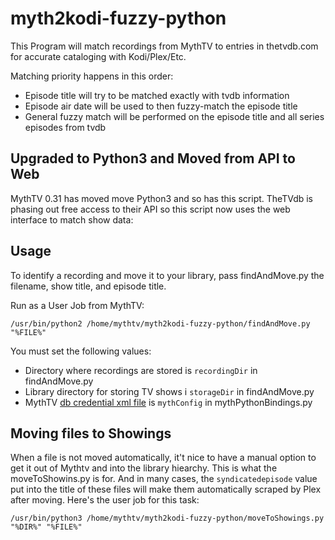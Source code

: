 # myth2kodi-fuzzy-python

This Program will match recordings from MythTV to entries in thetvdb.com for accurate cataloging with Kodi/Plex/Etc.

Matching priority happens in this order:
- Episode title will try to be matched exactly with tvdb information
- Episode air date will be used to then fuzzy-match the episode title
- General fuzzy match will be performed on the episode title and all series episodes from tvdb

## Upgraded to Python3 and Moved from API to Web ##

MythTV 0.31 has moved move Python3 and so has this script. TheTVdb is phasing out free access to their API so this script now uses the web interface to match show data:

## Usage

To identify a recording and move it to your library, pass findAndMove.py the filename, show title, and episode title.

Run as a User Job from MythTV:
```
/usr/bin/python2 /home/mythtv/myth2kodi-fuzzy-python/findAndMove.py "%FILE%"
```

You must set the following values:

- Directory where recordings are stored is `recordingDir` in findAndMove.py
- Library directory for storing TV shows i `storageDir` in findAndMove.py
- MythTV [db credential xml file](https://www.mythtv.org/wiki/Config.xml) is `mythConfig` in mythPythonBindings.py

## Moving files to Showings

When a file is not moved automatically, it't nice to have a manual option to get it out of Mythtv and into the library hiearchy. This is what the moveToShowins.py is for. And in many cases, the `syndicatedepisode` value put into the title of these files will make them automatically scraped by Plex after moving. Here's the user job for this task:

```
/usr/bin/python3 /home/mythtv/myth2kodi-fuzzy-python/moveToShowings.py "%DIR%" "%FILE%"
```
